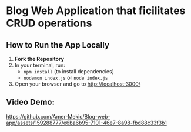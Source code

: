 # Blog Web Application that ficilitates **CRUD** operations

## How to Run the App Locally
1. **Fork the Repository**
2. In your terminal, run:
   - `npm install` (to install dependencies)
   - `nodemon index.js` or `node index.js`
3. Open your browser and go to [http://localhost:3000/](http://localhost:3000/)

## Video Demo:

https://github.com/Amer-Mekic/Blog-web-app/assets/159288777/e6ba6b95-7101-46e7-8a98-fbd88c33f3b1

